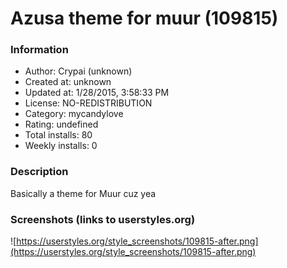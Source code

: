 # Azusa theme for muur (109815)

### Information
- Author: Crypai (unknown)
- Created at: unknown
- Updated at: 1/28/2015, 3:58:33 PM
- License: NO-REDISTRIBUTION
- Category: mycandylove
- Rating: undefined
- Total installs: 80
- Weekly installs: 0


### Description
Basically a theme for Muur cuz yea


### Screenshots (links to userstyles.org)
![https://userstyles.org/style_screenshots/109815-after.png](https://userstyles.org/style_screenshots/109815-after.png)


